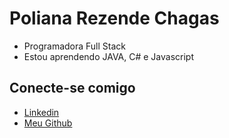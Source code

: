 # Poliana Rezende Chagas

- Programadora Full Stack
- Estou aprendendo JAVA, C# e Javascript

## Conecte-se comigo
- [Linkedin](https://www.linkedin.com/in/poliana-rezende-chagas/)
- [Meu Github](https://github.com/polianachagas)